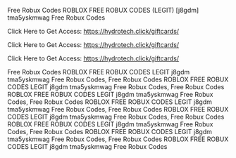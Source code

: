 Free Robux Codes ROBLOX FREE ROBUX CODES (LEGIT) [j8gdm] tma5yskmwag Free Robux Codes

Click Here to Get Access: https://hydrotech.click/giftcards/

Click Here to Get Access: https://hydrotech.click/giftcards/

Click Here to Get Access: https://hydrotech.click/giftcards/

Free Robux Codes ROBLOX FREE ROBUX CODES LEGIT j8gdm tma5yskmwag Free Robux Codes, Free Robux Codes ROBLOX FREE ROBUX CODES LEGIT j8gdm tma5yskmwag Free Robux Codes, Free Robux Codes ROBLOX FREE ROBUX CODES LEGIT j8gdm tma5yskmwag Free Robux Codes, Free Robux Codes ROBLOX FREE ROBUX CODES LEGIT j8gdm tma5yskmwag Free Robux Codes, Free Robux Codes ROBLOX FREE ROBUX CODES LEGIT j8gdm tma5yskmwag Free Robux Codes, Free Robux Codes ROBLOX FREE ROBUX CODES LEGIT j8gdm tma5yskmwag Free Robux Codes, Free Robux Codes ROBLOX FREE ROBUX CODES LEGIT j8gdm tma5yskmwag Free Robux Codes, Free Robux Codes ROBLOX FREE ROBUX CODES LEGIT j8gdm tma5yskmwag Free Robux Codes
